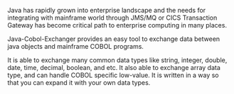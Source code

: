 Java has rapidly grown into enterprise landscape and the needs for integrating with mainframe world through JMS/MQ or CICS Transaction Gateway has become critical path to enterprise computing in many places.

Java-Cobol-Exchanger provides an easy tool to exchange data between java objects and mainframe COBOL programs.

It is able to exchange many common data types like string, integer, double, date, time, decimal, boolean, and etc. It also able to exchange array data type, and can handle COBOL specific low-value. It is written in a way so that you can expand it with your own data types.